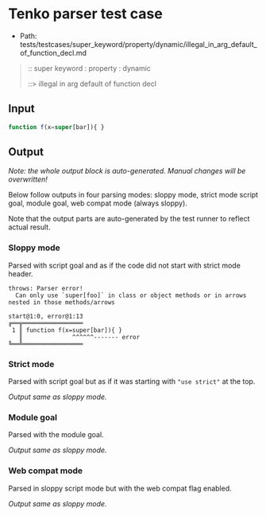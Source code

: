 # Tenko parser test case

- Path: tests/testcases/super_keyword/property/dynamic/illegal_in_arg_default_of_function_decl.md

> :: super keyword : property : dynamic
>
> ::> illegal in arg default of function decl

## Input


`````js
function f(x=super[bar]){ }
`````

## Output

_Note: the whole output block is auto-generated. Manual changes will be overwritten!_

Below follow outputs in four parsing modes: sloppy mode, strict mode script goal, module goal, web compat mode (always sloppy).

Note that the output parts are auto-generated by the test runner to reflect actual result.

### Sloppy mode

Parsed with script goal and as if the code did not start with strict mode header.

`````
throws: Parser error!
  Can only use `super[foo]` in class or object methods or in arrows nested in those methods/arrows

start@1:0, error@1:13
╔══╦═════════════════
 1 ║ function f(x=super[bar]){ }
   ║              ^^^^^^------- error
╚══╩═════════════════

`````

### Strict mode

Parsed with script goal but as if it was starting with `"use strict"` at the top.

_Output same as sloppy mode._

### Module goal

Parsed with the module goal.

_Output same as sloppy mode._

### Web compat mode

Parsed in sloppy script mode but with the web compat flag enabled.

_Output same as sloppy mode._
